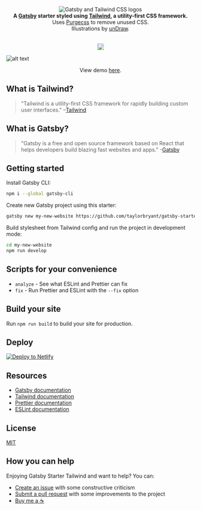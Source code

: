 <div align="center">
  <img src="https://image.ibb.co/cJjPN7/gatsby_tailwind.png" alt="Gatsby and Tailwind CSS logos">
</div>

<div align="center">
  <strong>A <a href="https://www.gatsbyjs.org/">Gatsby</a> starter styled using <a href="https://tailwindcss.com/">Tailwind</a>, a utility-first CSS framework.</strong><br />
  Uses <a href="https://www.purgecss.com/">Purgecss</a> to remove unused CSS.<br />
  Illustrations by <a href="https://undraw.co/">unDraw</a>.
  <br />
  <br />
</div>

<p align="center"> <a href="https://badge.fury.io/js/gatsby-starter-tailwind"><img src="https://badge.fury.io/js/gatsby-starter-tailwind.svg" alt="npm version" height="18"></a></p>
  
![alt text](https://image.ibb.co/jv6FC7/gatsby_starter_tailwind.png "Screenshot of Gatsby Starter Tailwind homepage")
  
<p align="center">View demo <a href="https://quizzical-mcclintock-0226ac.netlify.com/">here</a>.</p>

## What is Tailwind?
>"Tailwind is a utility-first CSS framework for rapidly building custom user interfaces."
–[Tailwind](https://tailwindcss.com)

## What is Gatsby?
>"Gatsby is a free and open source framework based on React that helps developers build blazing fast websites and apps." -[Gatsby](https://www.gatsbyjs.org/)

## Getting started

Install Gatsby CLI:
```sh
npm i --global gatsby-cli
```

Create new Gatsby project using this starter:
```sh
gatsby new my-new-website https://github.com/taylorbryant/gatsby-starter-tailwind
```

Build stylesheet from Tailwind config and run the project in development mode:
```sh
cd my-new-website
npm run develop
```

## Scripts for your convenience
* `analyze` - See what ESLint and Prettier can fix
* `fix` - Run Prettier and ESLint with the `--fix` option

## Build your site
Run `npm run build` to build your site for production.

## Deploy

[![Deploy to Netlify](https://www.netlify.com/img/deploy/button.svg)](https://app.netlify.com/start/deploy?repository=https://github.com/taylorbryant/gatsby-starter-tailwind)

## Resources
* [Gatsby documentation](https://www.gatsbyjs.org/docs/)
* [Tailwind documentation](https://tailwindcss.com/docs/what-is-tailwind/)
* [Prettier documentation](https://prettier.io/docs/en/index.html)
* [ESLint documentation](https://eslint.org/docs/user-guide/configuring)

## License
[MIT](https://github.com/taylorbryant/gatsby-starter-tailwind/blob/master/LICENSE.md)

## How you can help
Enjoying Gatsby Starter Tailwind and want to help? You can:
* [Create an issue](https://github.com/taylorbryant/gatsby-starter-tailwind/issues/new) with some constructive criticism
* [Submit a pull request](https://github.com/taylorbryant/gatsby-starter-tailwind/compare) with some improvements to the project
* [Buy me a :coffee:](https://cash.me/$TaylorBryant)
